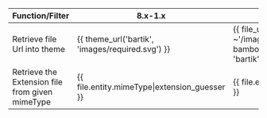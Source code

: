 | Function/Filter                                 | 8.x-1.x                                           | 8.x-2.x                                                                                                                                                                              | Module             |
| ----------------------------------------------- | ------------------------------------------------- | ------------------------------------------------------------------------------------------------------------------------------------------------------------------------------------ | ------------------ |
| Retrieve file Url into theme                    | {{ theme\_url('bartik', 'images/required.svg') }} | {{ file\_url(bamboo\_path\_system('theme', 'bartik') \~'/images/required.svg') }}{{ bamboo\_file\_url\_absolute(bamboo\_path\_system('theme', 'bartik') \~'/images/required.svg') }} | Bamboo Twig - Path |
| Retrieve the Extension file from given mimeType | {{ file.entity.mimeType\|extension\_guesser }}    | {{ file.entity.mimeType\|bamboo\_file\_extension\_guesser  }}                                                                                                                        | Bamboo Twig - File |